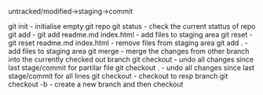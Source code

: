 untracked/modified->staging->commit

git init - initialise empty git repo
git status - check the current stattus of repo
git add <filename> - git add readme.md index.html - add files to staging area
git reset <filename> - git reset readme.md index.html - remove files from staging area
git add . - add files to staging area
git merge <branch-name> - merge the changes from other branch into the currently checked out branch
git checkout <filename> - undo all changes since last stage/commit for partilar file
git checkout . - undo all changes since last stage/commit for all lines
git checkout <branch-name> - checkout to resp branch
git checkout -b <branch-name> - create a new branch and then checkout
